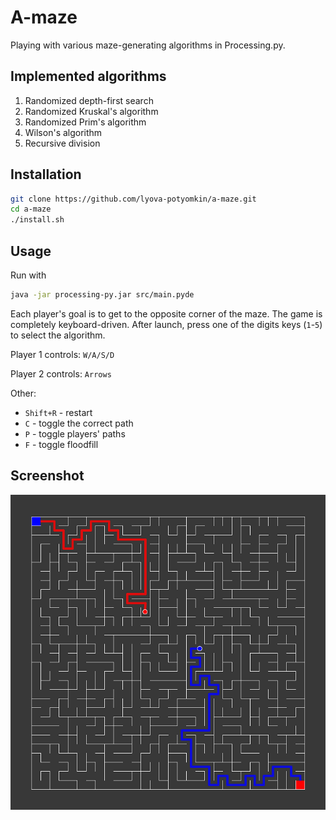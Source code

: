 # A-maze

Playing with various maze-generating algorithms in Processing.py.

## Implemented algorithms

1. Randomized depth-first search 
2. Randomized Kruskal's algorithm
3. Randomized Prim's algorithm
4. Wilson's algorithm
5. Recursive division

## Installation

```bash
git clone https://github.com/lyova-potyomkin/a-maze.git
cd a-maze
./install.sh
```

## Usage

Run with

```bash
java -jar processing-py.jar src/main.pyde
```

Each player's goal is to get to the opposite corner of the maze. The game is completely keyboard-driven. After launch, press one of the digits keys (`1`-`5`) to select the algorithm.

Player 1 controls: `W/A/S/D`

Player 2 controls: `Arrows`

Other:
- `Shift+R` - restart
- `C` - toggle the correct path
- `P` - toggle players' paths
- `F` - toggle floodfill

## Screenshot

![A-maze](./maze.png)
